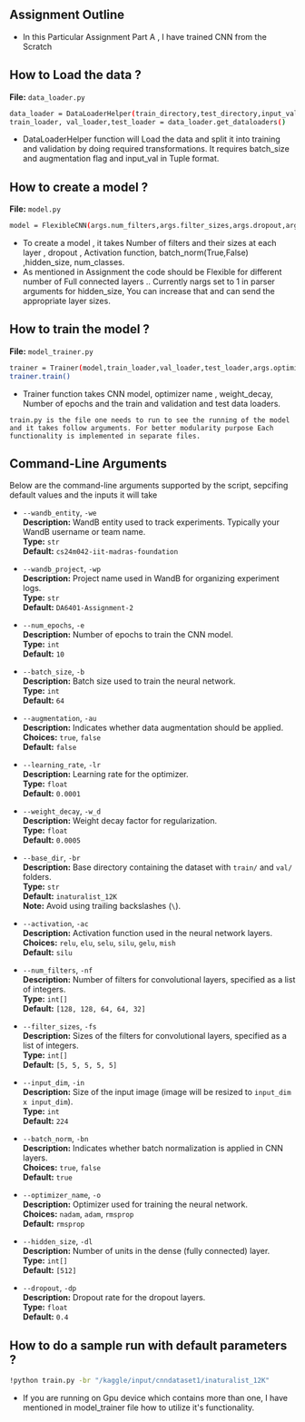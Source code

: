 ## Assignment Outline

- In this Particular Assignment Part A , I have trained CNN from the Scratch

## How to Load the data ?

**File:** `data_loader.py` 

```bash
data_loader = DataLoaderHelper(train_directory,test_directory,input_val,args.batch_size,augmentation)
train_loader, val_loader,test_loader = data_loader.get_dataloaders()
```
- DataLoaderHelper function will Load the data and split it into training and validation by doing required transformations. It requires batch_size and augmentation flag and input_val in Tuple format.

## How to create a model ?
**File:** `model.py` 

```bash
model = FlexibleCNN(args.num_filters,args.filter_sizes,args.dropout,args.activation,batch_norm,input_val,args.hidden_size,num_classes)
```

- To create a model , it takes Number of filters and their sizes at each layer , dropout , Activation function, batch_norm(True,False) ,hidden_size, num_classes.
- As mentioned in Assignment the code should be Flexible for different number of Full connected layers .. Currently nargs set to 1 in parser arguments for hidden_size, You can increase that and can send the appropriate layer sizes.

## How to train the model ?
**File:** `model_trainer.py` 
```bash
trainer = Trainer(model,train_loader,val_loader,test_loader,args.optimizer_name,args.learning_rate,args.num_epochs,args.weight_decay)
trainer.train()
```

- Trainer function takes CNN model, optimizer name , weight_decay, Number of epochs and the train and validation and test data loaders.



```text
train.py is the file one needs to run to see the running of the model and it takes follow arguments. For better modularity purpose Each functionality is implemented in separate files.
```


## Command-Line Arguments

Below are the command-line arguments supported by the script, sepcifing default values and the inputs it will take
  
  
- `--wandb_entity`, `-we`  
  **Description:** WandB entity used to track experiments. Typically your WandB username or team name.  
  **Type:** `str`  
  **Default:** `cs24m042-iit-madras-foundation`

- `--wandb_project`, `-wp`  
  **Description:** Project name used in WandB for organizing experiment logs.  
  **Type:** `str`  
  **Default:** `DA6401-Assignment-2`

- `--num_epochs`, `-e`  
  **Description:** Number of epochs to train the CNN model.  
  **Type:** `int`  
  **Default:** `10`

- `--batch_size`, `-b`  
  **Description:** Batch size used to train the neural network.  
  **Type:** `int`  
  **Default:** `64`

- `--augmentation`, `-au`  
  **Description:** Indicates whether data augmentation should be applied.  
  **Choices:** `true`, `false`  
  **Default:** `false`

- `--learning_rate`, `-lr`  
  **Description:** Learning rate for the optimizer.  
  **Type:** `float`  
  **Default:** `0.0001`

- `--weight_decay`, `-w_d`  
  **Description:** Weight decay factor for regularization.  
  **Type:** `float`  
  **Default:** `0.0005`

- `--base_dir`, `-br`  
  **Description:** Base directory containing the dataset with `train/` and `val/` folders.  
  **Type:** `str`  
  **Default:** `inaturalist_12K`  
  **Note:** Avoid using trailing backslashes (`\`).

- `--activation`, `-ac`  
  **Description:** Activation function used in the neural network layers.  
  **Choices:** `relu`, `elu`, `selu`, `silu`, `gelu`, `mish`  
  **Default:** `silu`

- `--num_filters`, `-nf`  
  **Description:** Number of filters for convolutional layers, specified as a list of integers.  
  **Type:** `int[]`  
  **Default:** `[128, 128, 64, 64, 32]`

- `--filter_sizes`, `-fs`  
  **Description:** Sizes of the filters for convolutional layers, specified as a list of integers.  
  **Type:** `int[]`  
  **Default:** `[5, 5, 5, 5, 5]`

- `--input_dim`, `-in`  
  **Description:** Size of the input image (image will be resized to `input_dim x input_dim`).  
  **Type:** `int`  
  **Default:** `224`

- `--batch_norm`, `-bn`  
  **Description:** Indicates whether batch normalization is applied in CNN layers.  
  **Choices:** `true`, `false`  
  **Default:** `true`

- `--optimizer_name`, `-o`  
  **Description:** Optimizer used for training the neural network.  
  **Choices:** `nadam`, `adam`, `rmsprop`  
  **Default:** `rmsprop`

- `--hidden_size`, `-dl`  
  **Description:** Number of units in the dense (fully connected) layer.  
  **Type:** `int[]`  
  **Default:** `[512]`

- `--dropout`, `-dp`  
  **Description:** Dropout rate for the dropout layers.  
  **Type:** `float`  
  **Default:** `0.4`
  
  

  
## How to do a sample run with default parameters ?

```bash
!python train.py -br "/kaggle/input/cnndataset1/inaturalist_12K"

```

- If you are running on Gpu device which contains more than one, I have mentioned in model_trainer file how to utilize it's functionality.